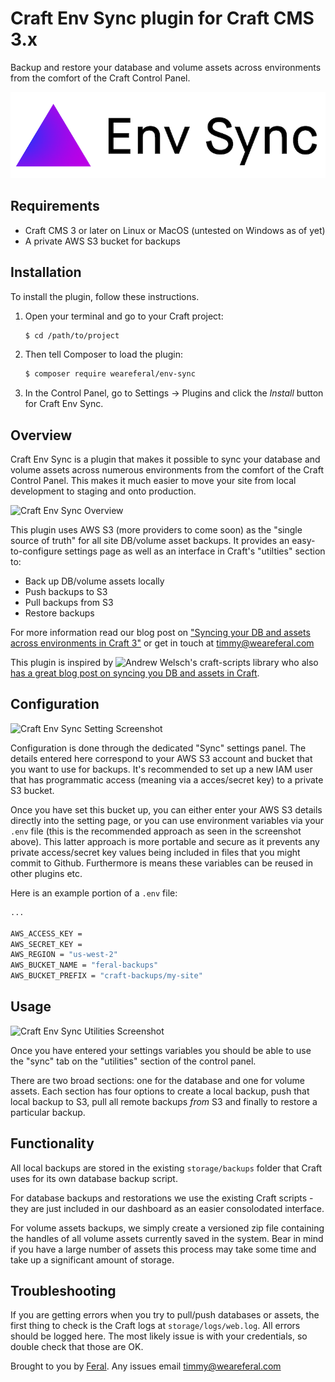 # Craft Env Sync plugin for Craft CMS 3.x

Backup and restore your database and volume assets across environments from the comfort of the Craft Control Panel.

![Craft Sync Logo](resources/img/plugin-logo.png)

## Requirements

- Craft CMS 3 or later on Linux or MacOS (untested on Windows as of yet)
- A private AWS S3 bucket for backups

## Installation

To install the plugin, follow these instructions.

1. Open your terminal and go to your Craft project:

   ```sh
   $ cd /path/to/project
   ```

2. Then tell Composer to load the plugin:

   ```sh
   $ composer require weareferal/env-sync
   ```

3. In the Control Panel, go to Settings → Plugins and click the *Install* button for Craft Env Sync.

## Overview

Craft Env Sync is a plugin that makes it possible to sync your database and volume assets across numerous environments from the comfort of the Craft Control Panel. This makes it much easier to move your site from local development to staging and onto production.

![Craft Env Sync Overview](resources/img/overview.png)

This plugin uses AWS S3 (more providers to come soon) as the "single source of truth" for all site DB/volume asset backups. It provides an easy-to-configure settings page as well as an interface in Craft's "utilties" section to:

- Back up DB/volume assets locally
- Push backups to S3
- Pull backups from S3
- Restore backups

For more information read our blog post on ["Syncing your DB and assets across environments in Craft 3"](https://weareferal.com/tldr/syncing-your-db-and-assets-across-environments-in-craft-3/) or get in touch at [timmy@weareferal.com](mailto:timmy@weareferal.com)

This plugin is inspired by ![Andrew Welsch's `craft-scripts` library](https://github.com/nystudio107/craft-scripts) who also [has a great blog post on syncing you DB and assets in Craft](https://nystudio107.com/blog/database-asset-syncing-between-environments-in-craft-cms).

## Configuration

![Craft Env Sync Setting Screenshot](resources/img/settings-screenshot.png)

Configuration is done through the dedicated "Sync" settings panel. The details entered here correspond to your AWS S3 account and bucket that you want to use for backups. It's recommended to set up a new IAM user that has programmatic access (meaning via a acces/secret key) to a private S3 bucket.

Once you have set this bucket up, you can either enter your AWS S3 details directly into the setting page, or you can use environment variables via your `.env` file (this is the recommended approach as seen in the screenshot above). This latter approach is more portable and secure as it prevents any private access/secret key values being included in files that you might commit to Github. Furthermore is means these variables can be reused in other plugins etc.

Here is an example portion of a  `.env` file:

```sh
...

AWS_ACCESS_KEY = 
AWS_SECRET_KEY = 
AWS_REGION = "us-west-2"
AWS_BUCKET_NAME = "feral-backups"
AWS_BUCKET_PREFIX = "craft-backups/my-site"
```

## Usage

![Craft Env Sync Utilities Screenshot](resources/img/utilities-screenshot.png)

Once you have entered your settings variables you should be able to use the "sync" tab on the "utilities" section of the control panel.

There are two broad sections: one for the database and one for volume assets. Each section has four options to create a local backup, push that local backup to S3, pull all remote backups _from_ S3 and finally to restore a particular backup.

## Functionality

All local backups are stored in the existing `storage/backups` folder that Craft uses for its own database backup script.

For database backups and restorations we use the existing Craft scripts - they are just included in our dashboard as an easier consolodated interface.

For volume assets backups, we simply create a versioned zip file containing the handles of all volume assets currently saved in the system. Bear in mind if you have a large number of assets this process may take some time and take up a significant amount of storage.

## Troubleshooting

If you are getting errors when you try to pull/push databases or assets, the first thing to check is the Craft logs at `storage/logs/web.log`. All errors should be logged here. The most likely issue is with your credentials, so double check that those are OK.

Brought to you by [Feral](https://weareferal.com). Any issues email [timmy@weareferal.com](mailto:timmy@weareferal.com?subject=Craft%20Env%20Sync%20Question)
